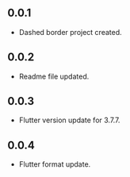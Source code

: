 ## 0.0.1

* Dashed border project created.

## 0.0.2

* Readme file updated.

## 0.0.3

* Flutter version update for 3.7.7.

## 0.0.4

* Flutter format update.